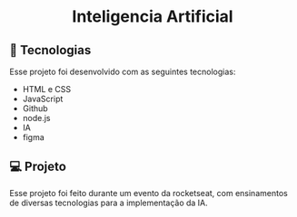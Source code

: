 <h1 align="center"> Inteligencia Artificial </h1>

## 🚀 Tecnologias

Esse projeto foi desenvolvido com as seguintes tecnologias:

- HTML e CSS
- JavaScript
- Github
- node.js
- IA
- figma

## 💻 Projeto

 Esse projeto foi feito durante um evento da rocketseat, com ensinamentos de diversas tecnologias para a implementação da IA.
